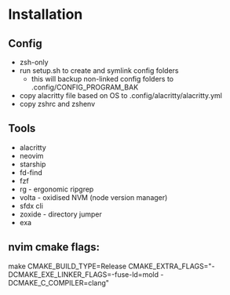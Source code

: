 # Installation

## Config 

* zsh-only
* run setup.sh to create and symlink config folders
  * this will backup non-linked config folders to .config/CONFIG_PROGRAM_BAK
* copy alacritty file based on OS to .config/alacritty/alacritty.yml
* copy zshrc and zshenv

## Tools 

* alacritty
* neovim
* starship
* fd-find
* fzf
* rg - ergonomic ripgrep
* volta - oxidised NVM (node version manager)
* sfdx cli
* zoxide - directory jumper 
* exa

## nvim cmake flags:

make CMAKE_BUILD_TYPE=Release CMAKE_EXTRA_FLAGS="-DCMAKE_EXE_LINKER_FLAGS=-fuse-ld=mold -DCMAKE_C_COMPILER=clang"
